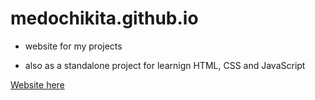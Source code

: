 # medochikita.github.io
- website for my projects

- also as a standalone project for learnign HTML, CSS and JavaScript

<a href="https://medochikita.github.io">Website here</a>
